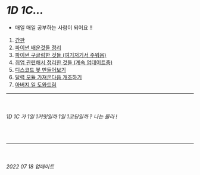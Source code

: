 # *1D 1C...*



- 매일 매일 공부하는 사람이 되어요 !!



1. [간판](https://github.com/mhd329)
1. [파이썬 배운것들 정리](https://github.com/mhd329/TIL/tree/master/python_class_01_03)
2. [파이썬 구글링한 것들 (여기저기서 주워옴)](https://github.com/mhd329/Python_study)
3. [취업 관련해서 정리한 것들 (계속 업데이트중)](https://github.com/mhd329/job-research)
3. [디스코드 봇 만들어보기](https://github.com/mhd329/bot-making-project)
3. [달력 모듈 가져온다음 개조하기](https://github.com/mhd329/Making_toys)
3. [아버지 일 도와드림](https://github.com/mhd329/My_works_using_Python)



---

<br>

###### 1D 1C 가 1일 1커밋일까 1일 1코딩일까 ? 나는 몰라 !

<br>

---

<br>

###### 2022 07 18 업데이트

